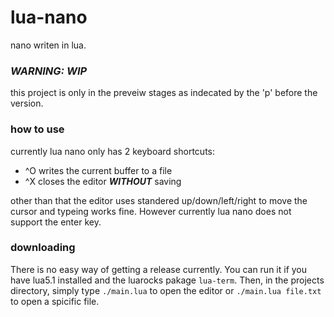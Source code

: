 # lua-nano
nano writen in lua.

### _WARNING: WIP_
this project is only in the preveiw stages as indecated by the 'p' before the version.

### how to use
currently lua nano only has 2 keyboard shortcuts:
* ^O writes the current buffer to a file
* ^X closes the editor **_WITHOUT_** saving

other than that the editor uses standered up/down/left/right to move the cursor and typeing works fine. However currently lua nano does not support the enter key.

### downloading
There is no easy way of getting a release currently.
You can run it if you have lua5.1 installed and the luarocks pakage `lua-term`. Then, in the projects directory, simply type `./main.lua` to open the editor or `./main.lua file.txt` to open a spicific file.
